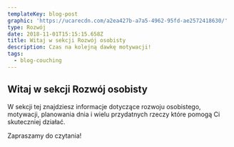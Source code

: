 ```yaml
---
templateKey: blog-post
graphic: 'https://ucarecdn.com/a2ea427b-a7a5-4962-95fd-ae2572418630/'
type: Rozwój
date: 2018-11-01T15:15:15.658Z
title: Witaj w sekcji Rozwój osobisty
description: Czas na kolejną dawkę motywacji!
tags:
  - blog-couching
---
```

## Witaj w sekcji Rozwój osobisty

W sekcji tej znajdziesz informacje dotyczące rozwoju osobistego, motywacji, planowania dnia i wielu przydatnych rzeczy które pomogą Ci skuteczniej działać.

Zapraszamy do czytania!

